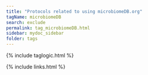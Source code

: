 ```yaml
---
title: "Protocols related to using microbiomeDB.org"
tagName: microbiomeDB
search: exclude
permalink: tag_microbiomeDB.html
sidebar: mydoc_sidebar
folder: tags
---
```

{% include taglogic.html %}

{% include links.html %}
